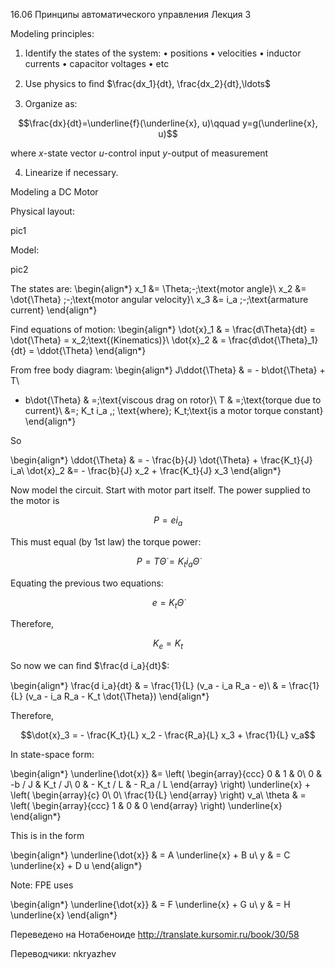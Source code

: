 ﻿16.06 Принципы автоматического управления
Лекция 3

Modeling principles:

1.	Identify the states of the system:
•	positions
•	velocities
•	inductor currents
•	capacitor voltages
•	etc

2.	Use physics to ﬁnd $\frac{dx_1}{dt}, \frac{dx_2}{dt},\ldots$

3.	Organize as:

$$\frac{dx}{dt}=\underline{f}(\underline{x}, u)\qquad y=g(\underline{x}, u)$$

where
$x$-state vector
$u$-control input
$y$-output of measurement

4.	Linearize if necessary.

Modeling a DC Motor

Physical layout:

pic1

Model:

pic2

The states are:
\begin{align*}
x_1 &= \Theta\;-\;\text{motor angle}\\
x_2 &= \dot{\Theta} \;-\;\text{motor angular velocity}\\
x_3 &= i_a \;-\;\text{armature current}
\end{align*}

Find equations of motion:
\begin{align*}
\dot{x}_1 & = \frac{d\Theta}{dt} = \dot{\Theta} = x_2\;\text{(Kinematics)}\\
\dot{x}_2 & = \frac{d\dot{\Theta}_1}{dt}  = \ddot{\Theta}
\end{align*}


From free body diagram:
\begin{align*}
J\ddot{\Theta} & = - b\dot{\Theta} + T\\
- b\dot{\Theta} & =\;\text{viscous drag on rotor}\\
T & =\;\text{torque due to current}\\
   &=\; K_t i_a ,\; \text{where}\; K_t\;\text{is a motor torque constant}
\end{align*}


So

\begin{align*}
\ddot{\Theta} & = - \frac{b}{J} \dot{\Theta} + \frac{K_t}{J} i_a\\
\dot{x}_2 &= - \frac{b}{J} x_2 +  \frac{K_t}{J} x_3
\end{align*}

Now model the circuit. Start with motor part itself. The power supplied to the motor is

$$P=e i_a$$

This must equal (by 1st law) the torque power:

$$P = T\dot{\Theta} = K_t i_a \dot{\Theta}$$

Equating the previous two equations:

$$e = K_t \dot{\Theta}$$

Therefore,

$$K_e = K_t$$

So now we can ﬁnd $\frac{d i_a}{dt}$:

\begin{align*}
\frac{d i_a}{dt} & = \frac{1}{L} (v_a - i_a R_a - e)\\
& = \frac{1}{L} (v_a - i_a R_a - K_t \dot{\Theta})
\end{align*}

Therefore,

$$\dot{x}_3 = - \frac{K_t}{L} x_2 - \frac{R_a}{L} x_3 + \frac{1}{L} v_a$$

In state-space form:

\begin{align*}
\underline{\dot{x}} &= \left( \begin{array}{ccc}
0 & 1 & 0\\
0 & -b / J & K_t / J\\
0 & - K_t / L & - R_a / L
\end{array} \right) \underline{x} + \left( \begin{array}{c}
0\\
0\\
\frac{1}{L}
\end{array} \right) v_a\\
\theta & =  \left( \begin{array}{ccc}
1 & 0 & 0 \end{array} \right)  \underline{x}
\end{align*}

This is in the form

\begin{align*}
\underline{\dot{x}} & = A \underline{x} + B u\\
y & = C  \underline{x} + D u
\end{align*}

Note: FPE uses

\begin{align*}
\underline{\dot{x}} & = F \underline{x} + G u\\
y & = H  \underline{x}
\end{align*}


Переведено на Нотабеноиде
http://translate.kursomir.ru/book/30/58

Переводчики: nkryazhev

